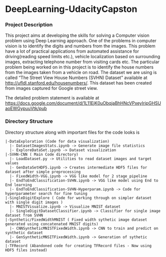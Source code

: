 # DeepLearning-UdacityCapston

### Project Description 
This project aims at developing the skills for solving a Computer vision problem using Deep Learning approach. One of the problems in computer vision is to identify the digits and numbers from the images. This problem have a lot of practical applications from automated assistance for driving(reading speed limits etc.), vehicle localization based on surrounding images, extracting
telephone number from visiting cards etc. The particular problem being worked on in this project is to identify the house numbers from the
images taken from a vehicle on road. The dataset we are using is called “The Street View House Numbers (SVHN) Dataset” available at http://ufldl.stanford.edu/housenumbers/. This dataset has been created from images captured for Google street view.

The detailed problem statement is available at https://docs.google.com/document/d/1L11EjK0uObqjaBhHNcVPxeyIripGHSUaoEWGypuuVtk/pub

### Directory Structure
Directory structure along with important files for the code looks is  
```
|-DataExploration (Code for data visualization)
  |- DatasetImagesStats.ipynb -> Generate image file statistics
  |- ExploreDataSet.ipynb -> Dataset visualization
|-SVHN-CNN ( Main Code directory)
  |- LoadDataset.py -> Utilities to read dataset images and target values
  |- GenDataSetHDF5.ipynb -> Creates intermediate HDF5 files for dataset after simple preprocessing 
  |- FixedWidth-VGG.ipynb -> VGG like model for 2 stage pipeline
  |- EndToEndClassification-SVHN.ipynb -> VGG like model using End to End learning
  |- EndToEndClassification-SVHN-Hyperparam.ipynb -> Code for hyperparameter search for fine tuning
|-SingleDigitExplore ( Code for working through on simpler dataset with single digit images )
  |- MNISTVisualize.ipynb -> Visualize MNIST dataset
  |- SingleDigitDatasetClassifier.ipynb -> Classifier for single image dataset from SVHN
|-Synthetic/FixedWidthMNIST ( Fixed width sythetic image dataset generated using concatenated MNIST digits)
  |- CNNSyntheticMNISTFixedWidth.ipynb -> CNN to train and predict on synthetic dataset 
  |- GenSyntheticMNSITFixedWidth.ipynb -> Generation of sythetic dataset
|-TFRecord (Abandoned code for creating TFRecord files - Now using HDF5 files instead)
```

